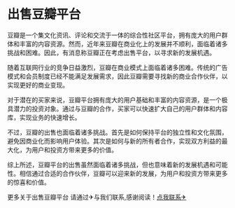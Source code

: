 # 出售豆瓣平台

豆瓣是一个集文化资讯、评论和交流于一体的综合性社区平台，拥有庞大的用户群体和丰富的内容资源。然而，近年来豆瓣在商业化上的发展并不顺利，面临着诸多挑战和困难。因此，有消息称豆瓣正在考虑出售平台，以寻求新的发展机遇。

随着互联网行业的竞争日益激烈，豆瓣在商业模式上面临着诸多困难。传统的广告模式和会员制度已经不能满足发展需求，因此豆瓣需要寻找新的商业合作伙伴，以实现更好的商业变现。

对于潜在的买家来说，豆瓣平台拥有庞大的用户基础和丰富的内容资源，是一个极具潜力的投资对象。通过与豆瓣的合作，买家可以快速扩大自己的用户群体和内容库，实现业务的快速增长。

不过，豆瓣的出售也面临着诸多挑战。首先是如何保持平台的独立性和文化氛围，避免因商业化而影响用户体验。其次是如何与新的所有者合作，实现双方利益的最大化，为用户和投资方带来更多的价值。

综上所述，豆瓣平台的出售虽然面临着诸多挑战，但也意味着新的发展机遇和可能性。相信通过合适的合作伙伴，豆瓣可以迎来新的发展，为用户和投资方带来更多的惊喜和价值。

更多关于出售豆瓣平台 请通过✈与我们联系,感谢阅读！[点我联系✈](https://home.k02.cc)